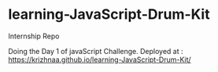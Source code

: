 # learning-JavaScript-Drum-Kit
Internship Repo

Doing the Day 1 of javaScript Challenge.
Deployed at : https://krizhnaa.github.io/learning-JavaScript-Drum-Kit/
